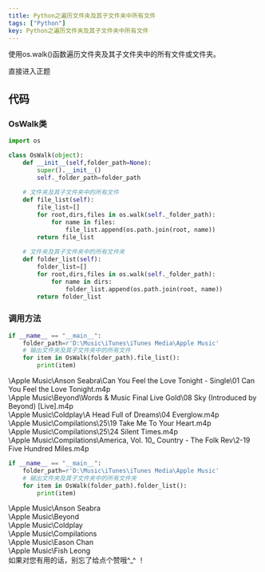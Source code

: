 ```yaml
---
title: Python之遍历文件夹及其子文件夹中所有文件
tags: ["Python"]
key: Python之遍历文件夹及其子文件夹中所有文件
---
```

使用os.walk()函数遍历文件夹及其子文件夹中的所有文件或文件夹。  
<!--more-->
直接进入正题
## 代码
### OsWalk类
```python
import os

class OsWalk(object):
    def __init__(self,folder_path=None):
        super().__init__()
        self._folder_path=folder_path
    
    # 文件夹及其子文件夹中的所有文件
    def file_list(self):
        file_list=[]
        for root,dirs,files in os.walk(self._folder_path):
            for name in files:
                file_list.append(os.path.join(root, name))
        return file_list
    
    # 文件夹及其子文件夹中的所有文件夹
    def folder_list(self):
        folder_list=[]
        for root,dirs,files in os.walk(self._folder_path):
            for name in dirs:
                folder_list.append(os.path.join(root, name))
        return folder_list
```
### 调用方法
```python
if __name__ == "__main__":
    folder_path=r'D:\Music\iTunes\iTunes Media\Apple Music'
    # 输出文件夹及其子文件夹中的所有文件
    for item in OsWalk(folder_path).file_list():
        print(item)
```
\Apple Music\Anson Seabra\Can You Feel the Love Tonight - Single\01 Can You Feel the Love Tonight.m4p  
\Apple Music\Beyond\Words & Music Final Live Gold\08 Sky (Introduced by Beyond) [Live].m4p  
\Apple Music\Coldplay\A Head Full of Dreams\04 Everglow.m4p  
\Apple Music\Compilations\25\19 Take Me To Your Heart.m4p  
\Apple Music\Compilations\25\24 Silent Times.m4p  
\Apple Music\Compilations\America, Vol. 10_ Country - The Folk Rev\2-19 Five Hundred Miles.m4p  
```python
if __name__ == "__main__":
    folder_path=r'D:\Music\iTunes\iTunes Media\Apple Music'
    # 输出文件夹及其子文件夹中的所有文件夹
    for item in OsWalk(folder_path).folder_list():
        print(item)
```
\Apple Music\Anson Seabra  
\Apple Music\Beyond  
\Apple Music\Coldplay  
\Apple Music\Compilations  
\Apple Music\Eason Chan  
\Apple Music\Fish Leong  
如果对您有用的话，别忘了给点个赞哦^_^ ！